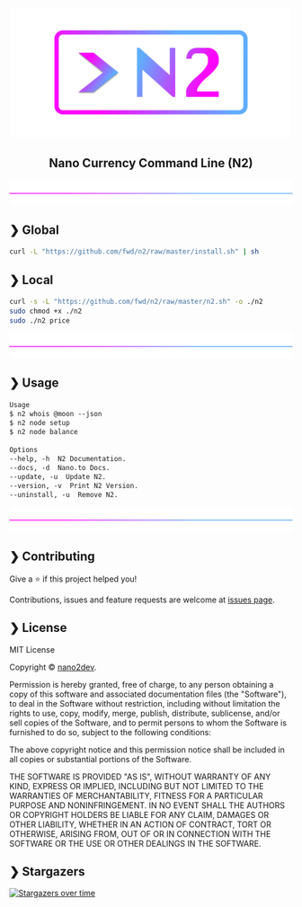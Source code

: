 <p align="center">
  <img src="https://github.com/fwd/n2/raw/master/.github/banner.png" alt="Prompts" width="500" />
</p>

<h2 align="center">Nano Currency Command Line (N2)</h2>

![line](https://github.com/fwd/n2/raw/master/.github/line.png)

## ❯ Global

```bash
curl -L "https://github.com/fwd/n2/raw/master/install.sh" | sh
```

## ❯ Local

```bash
curl -s -L "https://github.com/fwd/n2/raw/master/n2.sh" -o ./n2
sudo chmod +x ./n2
sudo ./n2 price
```

![line](https://github.com/fwd/n2/raw/master/.github/line.png)

## ❯ Usage

```
Usage
$ n2 whois @moon --json
$ n2 node setup
$ n2 node balance

Options
--help, -h  N2 Documentation.
--docs, -d  Nano.to Docs.
--update, -u  Update N2.
--version, -v  Print N2 Version.
--uninstall, -u  Remove N2.
```

![line](https://github.com/fwd/n2/raw/master/.github/line.png)

## ❯ Contributing

Give a ⭐️ if this project helped you!

Contributions, issues and feature requests are welcome at [issues page](https://github.com/fwd/n2/issues).

## ❯ License

MIT License

Copyright © [nano2dev](https://twitter.com/nano2dev).

Permission is hereby granted, free of charge, to any person obtaining a copy
of this software and associated documentation files (the "Software"), to deal
in the Software without restriction, including without limitation the rights
to use, copy, modify, merge, publish, distribute, sublicense, and/or sell
copies of the Software, and to permit persons to whom the Software is
furnished to do so, subject to the following conditions:

The above copyright notice and this permission notice shall be included in all
copies or substantial portions of the Software.

THE SOFTWARE IS PROVIDED "AS IS", WITHOUT WARRANTY OF ANY KIND, EXPRESS OR
IMPLIED, INCLUDING BUT NOT LIMITED TO THE WARRANTIES OF MERCHANTABILITY,
FITNESS FOR A PARTICULAR PURPOSE AND NONINFRINGEMENT. IN NO EVENT SHALL THE
AUTHORS OR COPYRIGHT HOLDERS BE LIABLE FOR ANY CLAIM, DAMAGES OR OTHER
LIABILITY, WHETHER IN AN ACTION OF CONTRACT, TORT OR OTHERWISE, ARISING FROM,
OUT OF OR IN CONNECTION WITH THE SOFTWARE OR THE USE OR OTHER DEALINGS IN THE
SOFTWARE.

## ❯ Stargazers

[![Stargazers over time](https://starchart.cc/fwd/n2.svg)](https://github.com/fwd/n2)
